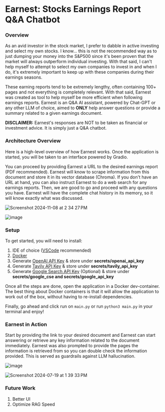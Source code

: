 # Earnest: Stocks Earnings Report Q&A Chatbot

### Overview
As an avid investor in the stock market, I prefer to dabble in active investing and select my own stocks. I know... this is not the recommended way as to just dumping your money into the S&P500 since it's been proven that the market will always outperform individual investing. With that said, I can't help myself to attempt to select my own companies to invest in and when I do, it's extremely important to keep up with these companies during their earnings seasons.

These earning reports tend to be extremely lengthy, often containing 100+ pages and not everything is completely relevant. With that said, Earnest was created as tool to help myself be more efficient when following earnings reports. Earnest is an Q&A AI assistant, powered by Chat-GPT or any other LLM of choice, aimed to **ONLY** help answer questions or provide a summary related to a given earnings document.

**DISCLAIMER:** Earnest's responses are NOT to be taken as financial or investment advice. It is simply just a Q&A chatbot. 


### Architecture Overview
Here is a high-level overview of how Earnest works.
Once the application is started, you will be taken to an interface powered by Gradio.

You can proceed by providing Earnest a URL to the desired earnings report (PDF recommended). Earnest will know to scrape information from this document and store it in its vector database (Chroma).
If you don't have an URL at hand, you can also instruct Earnest to do a web search for any earnings reports. Then, we are good to go and proceed with any questions you have. Earnest will have the complete chat history in its memory, so it will know exactly what was discussed.


![Screenshot 2024-11-08 at 2 34 27 PM](https://github.com/user-attachments/assets/e2c912e4-159a-4534-9d83-ad4d45090bae)


![image](https://github.com/user-attachments/assets/54691842-9da0-4ae5-82c3-350f8253da72)




### Setup
To get started, you will need to install:

1. IDE of choice ([VSCode](https://code.visualstudio.com/download) recommended)
2. [Docker](https://www.docker.com/products/docker-desktop/) 
3. Generate [OpenAI API Key](https://openai.com/index/openai-api/) & store under **secrets/openai_api_key**
4. Generate [Tavily API Key](https://app.tavily.com/home) & store under **secrets/tavily_api_key**
5. Generate [Google Search API Key](https://python.langchain.com/v0.2/docs/integrations/tools/google_search/) (Optional) & store under **secrets/google_cse and secrets/google_api_key**

Once all the steps are done, open the application in a Docker dev-container. The best thing about Docker containers is that it will allow the application to work out of the box, without having to re-install dependencies.

Finally, go ahead and click run on `main.py` or run `python3 main.py` in your terminal and enjoy!

### Earnest in Action
Start by providing the link to your desired document and Earnest can start answering or retrieve any key information related to the document immediately. Earnest was also prompted to provide the pages the information is retrieved from so you can double check the information provided. This is served as guardrails against LLM hallucination.

![image](https://github.com/user-attachments/assets/c6082b79-9fe3-4700-8e14-5e6c581d7234)

![Screenshot 2024-07-19 at 1 39 33 PM](https://github.com/user-attachments/assets/ef9609b7-e202-45d0-bedb-f2a3346e1338)

### Future Work
1. Better UI
2. Optimize RAG Speed
